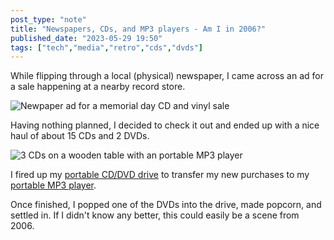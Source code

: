 ```yaml
---
post_type: "note" 
title: "Newspapers, CDs, and MP3 players - Am I in 2006?"
published_date: "2023-05-29 19:50"
tags: ["tech","media","retro","cds","dvds"]
---
```


While flipping through a local (physical) newspaper, I came across an ad for a sale happening at a nearby record store. 

![Newpaper ad for a memorial day CD and vinyl sale](/assets/images/feed/newspaper_ad.JPG)

Having nothing planned, I decided to check it out and ended up with a nice haul of about 15 CDs and 2 DVDs. 

![3 CDs on a wooden table with an portable MP3 player](/assets/images/feed/cds_mp3.JPG)

I fired up my [portable CD/DVD drive](https://www.bestbuy.com/site/lg-8x-external-usb-double-layer-dvdrw-cd-rw-drive-black/5852919.p?skuId=5852919) to transfer my new purchases to my [portable MP3 player](https://www.fiio.com/m6).

Once finished, I popped one of the DVDs into the drive, made popcorn, and settled in. If I didn't know any better, this could easily be a scene from 2006. 